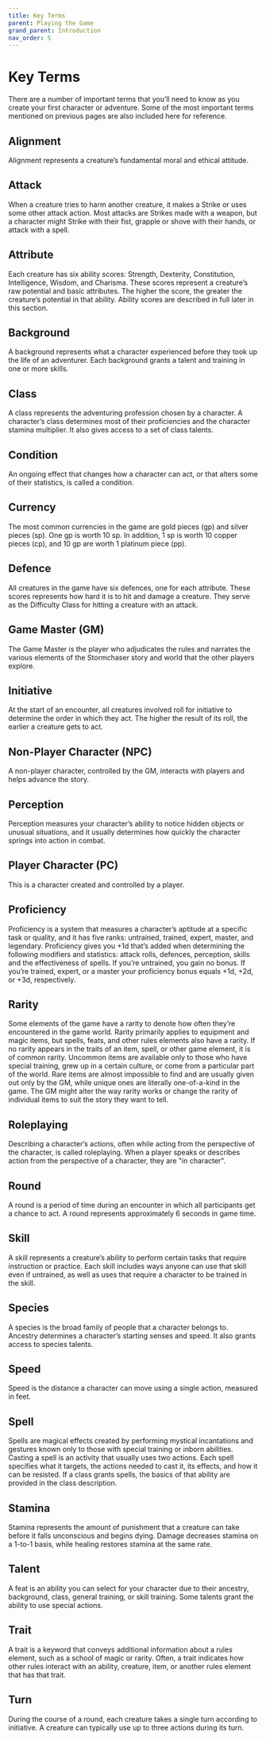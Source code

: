 ```yaml
---
title: Key Terms
parent: Playing the Game
grand_parent: Introduction
nav_order: 5
---
```


# Key Terms
There are a number of important terms that you’ll need to know as you create your first character or adventure. Some of the most important terms mentioned on previous pages are also included here for reference.

## Alignment
Alignment represents a creature’s fundamental moral and ethical attitude.

## Attack
When a creature tries to harm another creature, it makes a Strike or uses some other attack action. Most attacks are Strikes made with a weapon, but a character might Strike with their fist, grapple or shove with their hands, or attack with a spell.

## Attribute
Each creature has six ability scores: Strength, Dexterity, Constitution, Intelligence, Wisdom, and Charisma. These scores represent a creature’s raw potential and basic attributes. The higher the score, the greater the creature’s potential in that ability. Ability scores are described in full later in this section.

## Background
A background represents what a character experienced before they took up the life of an adventurer. Each background grants a talent and training in one or more skills.

## Class
A class represents the adventuring profession chosen by a character. A character’s class determines most of their proficiencies and the character stamina multiplier. It also gives access to a set of class talents.

## Condition
An ongoing effect that changes how a character can act, or that alters some of their statistics, is called a condition.

## Currency
The most common currencies in the game are gold pieces (gp) and silver pieces (sp). One gp is worth 10 sp. In addition, 1 sp is worth 10 copper pieces (cp), and 10 gp are worth 1 platinum piece (pp).

## Defence
All creatures in the game have six defences, one for each attribute. These scores represents how hard it is to hit and damage a creature. They serve as the Difficulty Class for hitting a creature with an attack.

## Game Master (GM)
The Game Master is the player who adjudicates the rules and narrates the various elements of the Stormchaser story and world that the other players explore.

## Initiative
At the start of an encounter, all creatures involved roll for initiative to determine the order in which they act. The higher the result of its roll, the earlier a creature gets to act.

## Non-Player Character (NPC)
A non-player character, controlled by the GM, interacts with players and helps advance the story.

## Perception
Perception measures your character’s ability to notice hidden objects or unusual situations, and it usually determines how quickly the character springs into action in combat.

## Player Character (PC)
This is a character created and controlled by a player.

## Proficiency
Proficiency is a system that measures a character’s aptitude at a specific task or quality, and it has five ranks: untrained, trained, expert, master, and legendary. Proficiency gives you +1d that’s added when determining the following modifiers and statistics: attack rolls, defences, perception, skills and the effectiveness of spells. If you’re untrained, you gain no bonus. If you’re trained,
expert, or a master your proficiency bonus equals +1d, +2d, or +3d, respectively.

## Rarity
Some elements of the game have a rarity to denote how often they’re encountered in the game world. Rarity primarily applies to equipment and magic items, but spells, feats, and other rules elements also have a rarity. If no rarity appears in the traits of an item, spell, or other game element, it is of common rarity. Uncommon items are available only to those who have special training, grew up in a certain culture, or come from a particular part of the world. Rare items are almost impossible to find and are usually given out only by the GM, while unique ones are literally one-of-a-kind in the game. The GM might alter the way rarity works or change the rarity of individual items to suit the story they want to tell.

## Roleplaying
Describing a character’s actions, often while acting from the perspective of the character, is called roleplaying. When a player speaks or describes action from the perspective of a character, they are "in character".

## Round
A round is a period of time during an encounter in which all participants get a chance to act. A round represents approximately 6 seconds in game time.

## Skill
A skill represents a creature’s ability to perform certain tasks that require instruction or practice. Each skill includes ways anyone can use that skill even if untrained, as well as uses that require a character to be trained in the skill.

## Species
A species is the broad family of people that a character belongs to. Ancestry determines a character’s starting senses and speed. It also grants access to species talents.

## Speed
Speed is the distance a character can move using a single action, measured in feet.

## Spell
Spells are magical effects created by performing mystical incantations and gestures known only to those with special training or inborn abilities. Casting a spell is an activity that usually uses two actions. Each spell specifies what it targets, the actions needed to cast it, its effects, and how it can be resisted. If a class grants spells, the basics of that ability are provided in the class description.

## Stamina
Stamina represents the amount of punishment that a creature can take before it falls unconscious and begins dying. Damage decreases stamina on a 1-to-1 basis, while healing restores stamina at the same rate.

## Talent
A feat is an ability you can select for your character due to their ancestry, background, class, general training, or skill training. Some talents grant the ability to use special actions.

## Trait
A trait is a keyword that conveys additional information about a rules element, such as a school of magic or rarity. Often, a trait indicates how other rules interact with an ability, creature, item, or another rules element that has that trait.

## Turn
During the course of a round, each creature takes a single turn according to initiative. A creature can typically use up to three actions during its turn.
